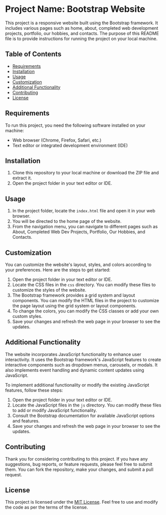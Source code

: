 # Project Name: Bootstrap Website

This project is a responsive website built using the Bootstrap framework. It includes various pages such as home, about, completed web development projects, portfolio, our hobbies, and contacts. The purpose of this README file is to provide instructions for running the project on your local machine.

## Table of Contents
- [Requirements](#requirements)
- [Installation](#installation)
- [Usage](#usage)
- [Customization](#customization)
- [Additional Functionality](#additional-functionality)
- [Contributing](#contributing)
- [License](#license)

## Requirements
To run this project, you need the following software installed on your machine:
- Web browser (Chrome, Firefox, Safari, etc.)
- Text editor or integrated development environment (IDE)

## Installation
1. Clone this repository to your local machine or download the ZIP file and extract it.
2. Open the project folder in your text editor or IDE.

## Usage
1. In the project folder, locate the `index.html` file and open it in your web browser.
2. You will be directed to the home page of the website.
3. From the navigation menu, you can navigate to different pages such as About, Completed Web Dev Projects, Portfolio, Our Hobbies, and Contacts.

## Customization
You can customize the website's layout, styles, and colors according to your preferences. Here are the steps to get started:

1. Open the project folder in your text editor or IDE.
2. Locate the CSS files in the `css` directory. You can modify these files to customize the styles of the website.
3. The Bootstrap framework provides a grid system and layout components. You can modify the HTML files in the project to customize the page layout using the grid system or layout components.
4. To change the colors, you can modify the CSS classes or add your own custom styles.
5. Save your changes and refresh the web page in your browser to see the updates.

## Additional Functionality
The website incorporates JavaScript functionality to enhance user interactivity. It uses the Bootstrap framework's JavaScript features to create interactive components such as dropdown menus, carousels, or modals. It also implements event handling and dynamic content updates using JavaScript.

To implement additional functionality or modify the existing JavaScript features, follow these steps:

1. Open the project folder in your text editor or IDE.
2. Locate the JavaScript files in the `js` directory. You can modify these files to add or modify JavaScript functionality.
3. Consult the Bootstrap documentation for available JavaScript options and features.
4. Save your changes and refresh the web page in your browser to see the updates.

## Contributing
Thank you for considering contributing to this project. If you have any suggestions, bug reports, or feature requests, please feel free to submit them. You can fork the repository, make your changes, and submit a pull request.

## License
This project is licensed under the [MIT License](LICENSE). Feel free to use and modify the code as per the terms of the license.
